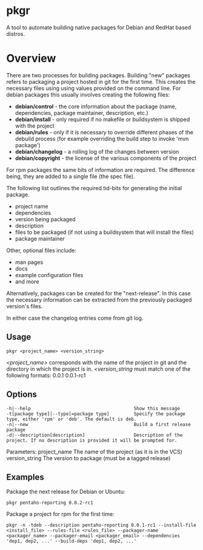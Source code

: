 pkgr
==========

A tool to automate building native packages for Debian and RedHat based distros.

# Overview
There are two processes for building packages. Building "new" packages refers to packaging a project hosted in git for the first time. This creates the necessary files using using values provided on the command line. For debian packages this usually involves creating the following files:

* **debian/control** - the core information about the package (name, dependencies, package maintainer, description, etc.)
* **debian/install** - only required if no makefile or buildsystem is shipped with the project
* **debian/rules** - only if it is necessary to override different phases of the debuild process (for example overriding the build step to invoke 'mvn package')
* **debian/changelog** - a rolling log of the changes between version
* **debian/copyright** - the license of the various components of the project

For rpm packages the same bits of information are required. The difference being, they are added to a single file (the spec file).

The following list outlines the required tid-bits for generating the initial package.

* project name
* dependencies
* version being packaged
* description
* files to be packaged (if not using a buildsystem that will install the files)
* package maintainer

Other, optional files include:
* man pages
* docs
* example configuration files
* and more

Alternatively, packages can be created for the "next-release". In this case the necessary information can be extracted from the previously packaged version's files.

In either case the changelog entries come from git log.

Usage
----------
	pkgr <project_name> <version_string>

*<project_name>* corresponds with the name of the project in git and the directory in which the project is in.
*<version_string* must match one of the following formats:
    0.0.1
    0.0.1-rc1

Options
----------
	-h|--help                                      Show this message
	-t[package type]|--type[=package type]         Specify the package type, either 'rpm' or 'deb'. The default is deb.
	-n|--new                                       Build a first release package
	-d|--description[description]                  Description of the project. If no description is provided it will be prompted for.

Parameters:
	project_name                                   The name of the project (as it is in the VCS)
	version_string                                 The version to package (must be a tagged release)

Examples
----------
Package the next release for Debian or Ubuntu:

	pkgr pentaho-reporting 0.0.2-rc1

Package a project for rpm for the first time:

	pkgr -n -tdeb --description pentaho-reporting 0.0.1-rc1 --install-file <install_file> --rules-file <rules_file> --packager-name <packager_name> --packager-email <packager_email> --dependencies 'dep1, dep2, ...' --build-deps 'dep1, dep2, ...'

